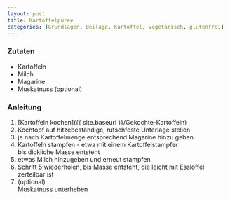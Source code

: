 ```yaml
---
layout: post
title: Kartoffelpüree
categories: [Grundlagen, Beilage, Kartoffel, vegetarisch, glutenfrei]
---
```


### Zutaten

- Kartoffeln
- Milch
- Magarine
- Muskatnuss (optional)

### Anleitung

1. [Kartoffeln kochen]({{ site.baseurl }}/Gekochte-Kartoffeln)
2. Kochtopf auf hitzebeständige, rutschfeste Unterlage stellen
3. je nach Kartoffelmenge entsprechend Magarine hinzu geben
4. Kartoffeln stampfen - etwa mit einem Kartoffelstampfer   
   bis dickliche Masse entsteht
5. etwas Milch hinzugeben und erneut stampfen
6. Schritt 5 wiederholen, bis Masse entsteht, die leicht mit Esslöffel zerteilbar ist
7. (optional)   
   Muskatnuss unterheben
